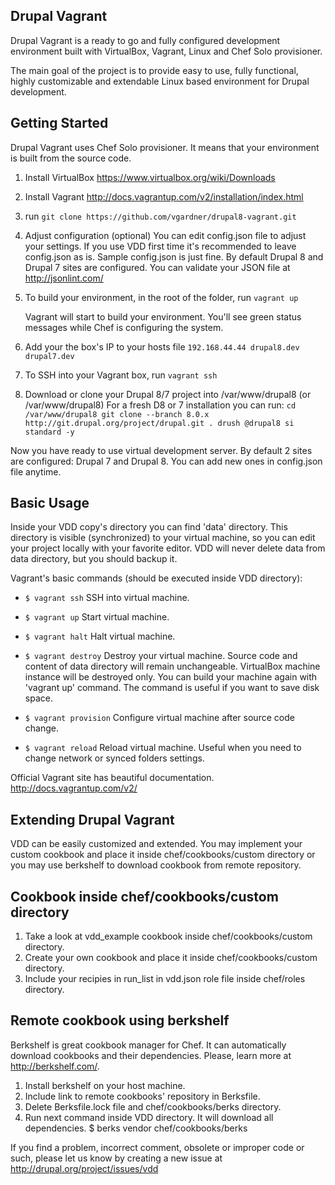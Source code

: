 Drupal Vagrant
--------------

Drupal Vagrant is a ready to go and fully configured development environment built
with VirtualBox, Vagrant, Linux and Chef Solo provisioner.

The main goal of the project is to provide easy to use, fully functional, highly
customizable and extendable Linux based environment for Drupal development.

Getting Started
---------------

Drupal Vagrant uses Chef Solo provisioner. It means that your environment is built from
the source code.

  1. Install VirtualBox
     https://www.virtualbox.org/wiki/Downloads

  2. Install Vagrant
     http://docs.vagrantup.com/v2/installation/index.html

  3. run ``git clone https://github.com/vgardner/drupal8-vagrant.git``

  4. Adjust configuration (optional)
     You can edit config.json file to adjust your settings. If you use VDD first
     time it's recommended to leave config.json as is. Sample config.json is
     just fine. By default Drupal 8 and Drupal 7 sites are configured.
     You can validate your JSON file at http://jsonlint.com/

  5. To build your environment, in the root of the folder, run ``vagrant up``

     Vagrant will start to build your environment. You'll see green status
     messages while Chef is configuring the system.
  
  6. Add your the box's IP to your hosts file ``192.168.44.44 drupal8.dev drupal7.dev``
  
  7. To SSH into your Vagrant box, run ``vagrant ssh``
  
  8. Download or clone your Drupal 8/7 project into /var/www/drupal8 (or /var/www/drupal8)
     For a fresh D8 or 7 installation you can run:
  ``cd /var/www/drupal8
    git clone --branch 8.0.x http://git.drupal.org/project/drupal.git .
    drush @drupal8 si standard -y``

Now you have ready to use virtual development server. By default 2 sites
are configured: Drupal 7 and Drupal 8. You can add new ones in config.json file
anytime.


Basic Usage
-----------

Inside your VDD copy's directory you can find 'data' directory. This directory
is visible (synchronized) to your virtual machine, so you can edit your project
locally with your favorite editor. VDD will never delete data from data directory,
but you should backup it.

Vagrant's basic commands (should be executed inside VDD directory):

  * ``$ vagrant ssh``
    SSH into virtual machine.

  * ``$ vagrant up``
    Start virtual machine.

  * ``$ vagrant halt``
    Halt virtual machine.

  * ``$ vagrant destroy``
    Destroy your virtual machine. Source code and content of data directory will
    remain unchangeable. VirtualBox machine instance will be destroyed only. You
    can build your machine again with 'vagrant up' command. The command is
    useful if you want to save disk space.

  * ``$ vagrant provision``
    Configure virtual machine after source code change.

  * ``$ vagrant reload``
    Reload virtual machine. Useful when you need to change network or
    synced folders settings.

Official Vagrant site has beautiful documentation.
http://docs.vagrantup.com/v2/


Extending Drupal Vagrant
------------------------

VDD can be easily customized and extended. You may implement your custom
cookbook and place it inside chef/cookbooks/custom directory or you may use
berkshelf to download cookbook from remote repository.

Cookbook inside chef/cookbooks/custom directory
-----------------------------------------------

  1. Take a look at vdd_example cookbook inside chef/cookbooks/custom directory.
  2. Create your own cookbook and place it inside chef/cookbooks/custom directory.
  3. Include your recipies in run_list in vdd.json role file inside chef/roles directory.

Remote cookbook using berkshelf
-------------------------------

  Berkshelf is great cookbook manager for Chef. It can automatically download
  cookbooks and their dependencies. Please, learn more at http://berkshelf.com/.

  1. Install berkshelf on your host machine.
  2. Include link to remote cookbooks' repository in Berksfile.
  3. Delete Berksfile.lock file and chef/cookbooks/berks directory.
  4. Run next command inside VDD directory. It will download all dependencies.
    $ berks vendor chef/cookbooks/berks


If you find a problem, incorrect comment, obsolete or improper code or such,
please let us know by creating a new issue at
http://drupal.org/project/issues/vdd

